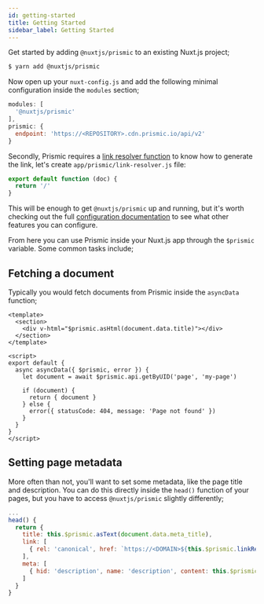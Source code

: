 ```yaml
---
id: getting-started
title: Getting Started
sidebar_label: Getting Started
---
```


Get started by adding `@nuxtjs/prismic` to an existing Nuxt.js project;

```bash
$ yarn add @nuxtjs/prismic
```

Now open up your `nuxt-config.js` and add the following minimal configuration inside the `modules` section;

```javascript
modules: [
  '@nuxtjs/prismic'
],
prismic: {
  endpoint: 'https://<REPOSITORY>.cdn.prismic.io/api/v2'
}
```

Secondly, Prismic requires a [link resolver function](https://prismic.io/docs/javascript/beyond-the-api/link-resolving) to know how to generate the link, let's create `app/prismic/link-resolver.js` file:

```js
export default function (doc) {
  return '/'
}
```

This will be enough to get `@nuxtjs/prismic` up and running, but it's worth checking out the full [configuration documentation](configuration.md) to see what other features you can configure.

From here you can use Prismic inside your Nuxt.js app through the `$prismic` variable. Some common tasks include;

## Fetching a document

Typically you would fetch documents from Prismic inside the `asyncData` function;
```vue
<template>
  <section>
    <div v-html="$prismic.asHtml(document.data.title)"></div>
  </section>
</template>

<script>
export default {
  async asyncData({ $prismic, error }) {
    let document = await $prismic.api.getByUID('page', 'my-page')

    if (document) {
      return { document }
    } else {
      error({ statusCode: 404, message: 'Page not found' })
    }
  }
}
</script>
```

## Setting page metadata

More often than not, you'll want to set some metadata, like the page title and description. You can do this directly inside the `head()` function of your pages, but you have to access `@nuxtjs/prismic` slightly differently;

```javascript
...
head() {
  return {
    title: this.$prismic.asText(document.data.meta_title),
    link: [
      { rel: 'canonical', href: `https://<DOMAIN>${this.$prismic.linkResolver(this.document)}` }
    ],
    meta: [
      { hid: 'description', name: 'description', content: this.$prismic.asText(this.document.data.meta_description) }
    ]
  }
}
```

